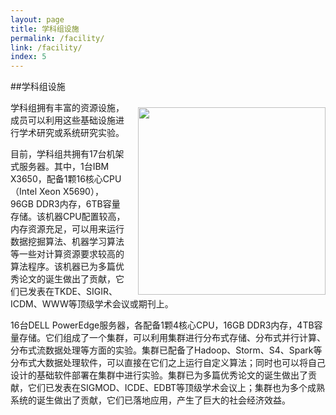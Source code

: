 ```yaml
---
layout: page
title: 学科组设施
permalink: /facility/
link: /facility/
index: 5
---
```


##学科组设施

 <div style="float:right;padding-left:20px;margin-top:10px;"><a href="{{site.url}}/imgs/facility_brev.jpg" target="_blank"><img src="{{site.url}}/imgs/facility_brev.jpg" style="width:300px;"/></a></div>
      
 学科组拥有丰富的资源设施，成员可以利用这些基础设施进行学术研究或系统研究实验。

目前，学科组共拥有17台机架式服务器。其中，1台IBM X3650，配备1颗16核心CPU（Intel Xeon X5690），96GB DDR3内存，6TB容量存储。该机器CPU配置较高，内存资源充足，可以用来运行数据挖掘算法、机器学习算法等一些对计算资源要求较高的算法程序。该机器已为多篇优秀论文的诞生做出了贡献，它们已发表在TKDE、SIGIR、ICDM、WWW等顶级学术会议或期刊上。

16台DELL PowerEdge服务器，各配备1颗4核心CPU，16GB DDR3内存，4TB容量存储。它们组成了一个集群，可以利用集群进行分布式存储、分布式并行计算、分布式流数据处理等方面的实验。集群已配备了Hadoop、Storm、S4、Spark等分布式大数据处理软件，可以直接在它们之上运行自定义算法；同时也可以将自己设计的基础软件部署在集群中进行实验。集群已为多篇优秀论文的诞生做出了贡献，它们已发表在SIGMOD、ICDE、EDBT等顶级学术会议上；集群也为多个成熟系统的诞生做出了贡献，它们已落地应用，产生了巨大的社会经济效益。
